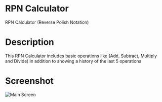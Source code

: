 # RPN Calculator
RPN Calculator (Reverse Polish Notation)

# Description
This RPN Calculator includes basic operations like (Add, Subtract, Multiply and Divide) in addition to showing a history of the last 5 operations

# Screenshot
![Main Screen](https://cloud.githubusercontent.com/assets/8124733/26289810/ddbd683c-3e70-11e7-84dd-114f9ef5b44a.png)
